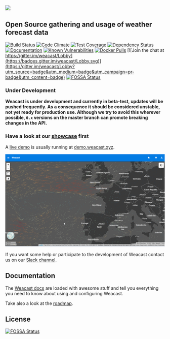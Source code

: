 <img src="https://github.com/weacast/weacast-docs/blob/master/images/weacast-logo.png" width="256">

## Open Source gathering and usage of weather forecast data

[![Build Status](https://travis-ci.org/weacast/weacast.png?branch=master)](https://travis-ci.org/weacast/weacast)
[![Code Climate](https://codeclimate.com/github/weacast/weacast/badges/gpa.svg)](https://codeclimate.com/github/weacast/weacast)
[![Test Coverage](https://codeclimate.com/github/weacast/weacast/badges/coverage.svg)](https://codeclimate.com/github/weacast/weacast/coverage)
[![Dependency Status](https://img.shields.io/david/weacast/weacast.svg?style=flat-square)](https://david-dm.org/weacast/weacast)
[![Documentation](https://img.shields.io/badge/documentation-available-brightgreen.svg)](https://weacast.github.io/weacast-docs/)
[![Known Vulnerabilities](https://snyk.io/test/github/weacast/weacast/badge.svg)](https://snyk.io/test/github/weacast/weacast)
[![Docker Pulls](https://img.shields.io/docker/pulls/weacast/weacast.svg?style=plastic)](https://hub.docker.com/r/weacast/weacast/)
[![Join the chat at https://gitter.im/weacast/Lobby](https://badges.gitter.im/weacast/Lobby.svg)](https://gitter.im/weacast/Lobby?utm_source=badge&utm_medium=badge&utm_campaign=pr-badge&utm_content=badge)
[![FOSSA Status](https://app.fossa.io/api/projects/git%2Bgithub.com%2Fweacast%2Fweacast.svg?type=shield)](https://app.fossa.io/projects/git%2Bgithub.com%2Fweacast%2Fweacast?ref=badge_shield)

### Under Development

**Weacast is under development and currently in beta-test, updates will be pushed frequently.
As a consequence it should be considered unstable, not yet ready for production use.
Although we try to avoid this wherever possible, `0.x` versions on the master branch can promote breaking changes in the API.**

### Have a look at our [showcase](https://weacast.github.io/weacast-docs/about/showcase.html) first

A [live demo](http://demo.weacast.xyz) is usually running at [demo.weacast.xyz](http://demo.weacast.xyz).

[![Weacast videos](https://github.com/weacast/weacast-docs/blob/master/docs/assets/weacast-wind.png)](https://weacast.github.io/weacast-docs/about/showcase.html)

If you want some help or participate to the development of Weacast contact us on our [Slack channel](https://kalisio.slack.com/).

## Documentation

The [Weacast docs](https://weacast.github.io/weacast-docs/) are loaded with awesome stuff and tell you everything you need to know about using and configuring Weacast.

Take also a look at the [roadmap](https://github.com/orgs/weacast/projects/2).

## License
[![FOSSA Status](https://app.fossa.io/api/projects/git%2Bgithub.com%2Fweacast%2Fweacast.svg?type=large)](https://app.fossa.io/projects/git%2Bgithub.com%2Fweacast%2Fweacast?ref=badge_large)
